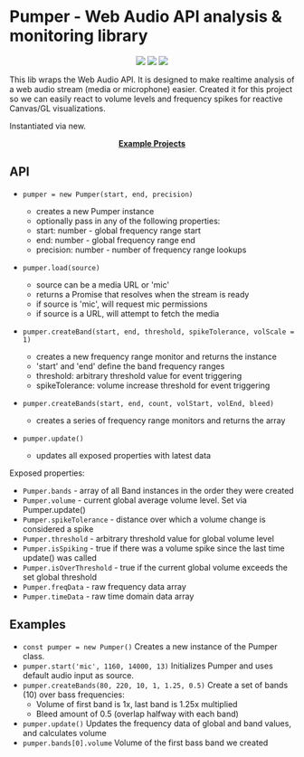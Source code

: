 # Pumper - Web Audio API analysis & monitoring library

<p align="center">
  <a href="https://www.npmjs.com/package/pumper"><img src="https://img.shields.io/npm/v/pumper.svg?style=flat"></a>
  <a href="https://www.npmjs.com/package/pumper"><img src="https://img.shields.io/npm/dt/pumper.svg"></a>
  <img src="https://img.shields.io/npm/l/pumper.svg">
</p>

This lib wraps the Web Audio API.  It is designed to make realtime analysis of
a web audio stream (media or microphone) easier. Created it for this project so
we can easily react to volume levels and frequency spikes for reactive Canvas/GL
visualizations.

Instantiated via new.

<p align="center"><b>
  <a href="https://github.com/Consoletation/stream-webvfx">Example Projects</a>
</b></p>

## API
- `pumper = new Pumper(start, end, precision)`
   - creates a new Pumper instance
   - optionally pass in any of the following properties:
   - start: number - global frequency range start
   - end: number - global frequency range end
   - precision: number - number of frequency range lookups

- `pumper.load(source)`
   - source can be a media URL or 'mic'
   - returns a Promise that resolves when the stream is ready
   - if source is 'mic', will request mic permissions
   - if source is a URL, will attempt to fetch the media

- `pumper.createBand(start, end, threshold, spikeTolerance, volScale = 1)`
   - creates a new frequency range monitor and returns the instance
   - 'start' and 'end' define the band frequency ranges
   - threshold: arbitrary threshold value for event triggering
   - spikeTolerance: volume increase threshold for event triggering

- `pumper.createBands(start, end, count, volStart, volEnd, bleed)`
   - creates a series of frequency range monitors and returns the array

- `pumper.update()`
   - updates all exposed properties with latest data

Exposed properties:
- `Pumper.bands` - array of all Band instances in the order they were created
- `Pumper.volume` - current global average volume level. Set via Pumper.update()
- `Pumper.spikeTolerance` - distance over which a volume change is considered a spike
- `Pumper.threshold` - arbitrary threshold value for global volume level
- `Pumper.isSpiking` - true if there was a volume spike since the last time update() was called
- `Pumper.isOverThreshold` - true if the current global volume exceeds the set global threshold
- `Pumper.freqData` - raw frequency data array
- `Pumper.timeData` - raw time domain data array

## Examples
- `const pumper = new Pumper()`
  Creates a new instance of the Pumper class.
- `pumper.start('mic', 1160, 14000, 13)`
  Initializes Pumper and uses default audio input as source.
- `pumper.createBands(80, 220, 10, 1, 1.25, 0.5)`
  Create a set of bands (10) over bass frequencies:
     - Volume of first band is 1x, last band is 1.25x multiplied
     - Bleed amount of 0.5 (overlap halfway with each band)
- `pumper.update()`
  Updates the frequency data of global and band values, and calculates volume
- `pumper.bands[0].volume`
  Volume of the first bass band we created
